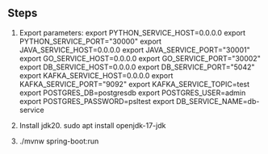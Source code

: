 ## Steps
1. Export parameters:
export PYTHON_SERVICE_HOST=0.0.0.0
export PYTHON_SERVICE_PORT="30000"
export JAVA_SERVICE_HOST=0.0.0.0
export JAVA_SERVICE_PORT="30001"
export GO_SERVICE_HOST=0.0.0.0
export GO_SERVICE_PORT="30002"
export DB_SERVICE_HOST=0.0.0.0
export DB_SERVICE_PORT="5042"
export KAFKA_SERVICE_HOST=0.0.0.0
export KAFKA_SERVICE_PORT="9092"
export KAFKA_SERVICE_TOPIC=test
export POSTGRES_DB=postgresdb
export POSTGRES_USER=admin
export POSTGRES_PASSWORD=psltest
export DB_SERVICE_NAME=db-service

2. Install jdk20. sudo apt install openjdk-17-jdk

3. ./mvnw spring-boot:run